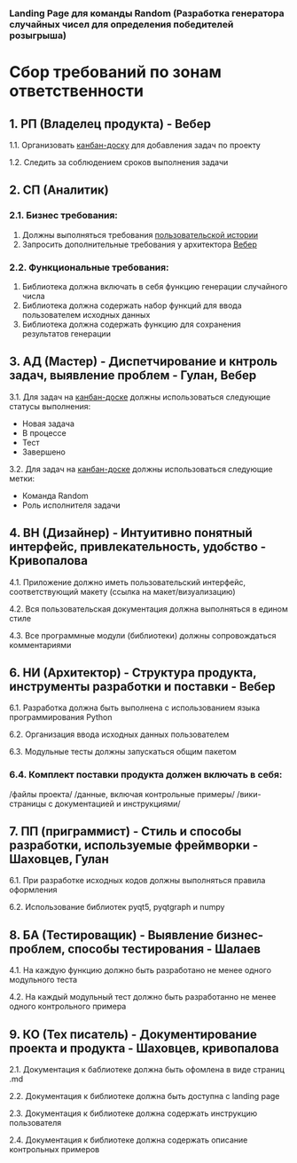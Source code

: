 ### Landing Page для команды Random (Разработка генератора случайных чисел для определения победителей розыгрыша)
# Сбор требований по зонам ответственности
## 1. РП (Владелец продукта) - Вебер
1.1. Организовать [канбан-доску](https://github.com/stankin/oop-stat/projects/3) для добавления задач по проекту

1.2. Следить за соблюдением сроков выполнения задачи
## 2. СП (Аналитик)
### 2.1. Бизнес требования:
1. Должны выполняться требования [пользовательской истории](https://github.com/stankin/oop-stat/issues/14)
2. Запросить дополнительные требования у архитектора [Вебер](https://github.com/viveber/VeberVA) 
### 2.2. Функциональные требования:
1. Библиотека должна включать в себя функцию генерации случайного числа
2. Библиотека должна содержать набор функций для ввода пользователем исходных данных
3. Библиотека должна содержать функцию для сохранения результатов генерации

## 3. АД (Мастер) - Диспетчирование и кнтроль задач, выявление проблем - Гулан, Вебер
3.1. Для задач на [канбан-доске](https://github.com/stankin/oop-stat/projects/3) должны использоваться следующие статусы выполнения:
* Новая задача
* В процессе
* Тест
* Завершено

3.2. Для задач на [канбан-доске](https://github.com/stankin/oop-stat/projects/3) должны использоваться следующие метки:
* Команда Random
* Роль исполнителя задачи

## 4. ВН (Дизайнер) - Интуитивно понятный интерфейс, привлекательность, удобство - Кривопалова 

4.1. Приложение должно иметь пользовательский интерфейс, соответствующий макету (ссылка на макет/визуализацию)

4.2. Вся пользовательская документация должна выполняться в едином стиле

4.3. Все программные модули (библиотеки) должны сопровождаться комментариями

## 6. НИ (Архитектор) - Структура продукта, инструменты разработки и поставки - Вебер
6.1. Разработка должна быть выполнена с использованием языка программирования Python

6.2. Организация ввода исходных данных пользователем

6.3. Модульные тесты должны запускаться общим пакетом

### 6.4. Комплект поставки продукта должен включать в себя:
/файлы проекта/
/данные, включая контрольные примеры/
/вики-страницы с документацией и инструкциями/

## 7. ПП (приграммист) - Стиль и способы разработки, используемые фреймворки - Шаховцев, Гулан
6.1. При разработке исходных кодов должны выполняться правила оформления

6.2. Использование библиотек pyqt5, pyqtgraph и numpy

## 8. БА (Тестироващик) -  Выявление бизнес-проблем, способы тестирования - Шалаев
4.1. На каждую функцию должно быть разработано не менее одного модульного теста

4.2. На каждый модульный тест должно быть разработанно не менее одного контрольного примера

## 9. КО (Тех писатель) - Документирование проекта и продукта - Шаховцев, кривопалова
2.1. Документация к баблиотеке должна быть офомлена в виде страниц .md

2.2. Документация к библиотеке должна быть доступна с landing page

2.3. Документация к библиотеке должна содержать инструкцию пользователя

2.4. Документация к библиотеке должна содержать описание контрольных примеров

